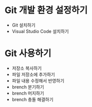 # Git 개발 환경 설정하기
- Git 설치하기
- Visual Studio Code 설치하기

# Git 사용하기
- 저장소 복사하기
- 파일 저장소에 추가하기
- 파일 내용 수정해서 반영하기
- brench 분기하기
- brench 머지하기
- brench 충돌 해결하기

